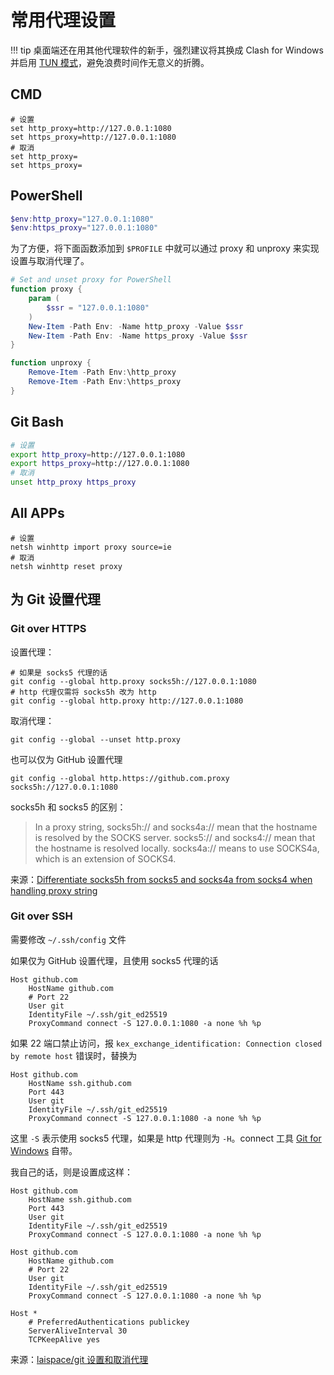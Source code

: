 # 常用代理设置

!!! tip
    桌面端还在用其他代理软件的新手，强烈建议将其换成 Clash for Windows 并启用 [TUN 模式]，避免浪费时间作无意义的折腾。

## CMD

```shell
# 设置
set http_proxy=http://127.0.0.1:1080
set https_proxy=http://127.0.0.1:1080
# 取消
set http_proxy=
set https_proxy=
```

## PowerShell

```powershell
$env:http_proxy="127.0.0.1:1080"
$env:https_proxy="127.0.0.1:1080"
```

为了方便，将下面函数添加到 `$PROFILE` 中就可以通过 proxy 和 unproxy 来实现设置与取消代理了。

```powershell
# Set and unset proxy for PowerShell
function proxy {
    param (
        $ssr = "127.0.0.1:1080"
    )
    New-Item -Path Env: -Name http_proxy -Value $ssr
    New-Item -Path Env: -Name https_proxy -Value $ssr
}

function unproxy {
    Remove-Item -Path Env:\http_proxy
    Remove-Item -Path Env:\https_proxy
}
```

## Git Bash

```bash
# 设置
export http_proxy=http://127.0.0.1:1080
export https_proxy=http://127.0.0.1:1080
# 取消
unset http_proxy https_proxy
```

## All APPs

```shell
# 设置
netsh winhttp import proxy source=ie
# 取消
netsh winhttp reset proxy
```

## 为 Git 设置代理

### Git over HTTPS

设置代理：

```shell
# 如果是 socks5 代理的话
git config --global http.proxy socks5h://127.0.0.1:1080
# http 代理仅需将 socks5h 改为 http
git config --global http.proxy http://127.0.0.1:1080
```

取消代理：

```shell
git config --global --unset http.proxy
```

也可以仅为 GitHub 设置代理

```shell
git config --global http.https://github.com.proxy socks5h://127.0.0.1:1080
```

socks5h 和 socks5 的区别：

> In a proxy string, socks5h:// and socks4a:// mean that the hostname is resolved by the SOCKS server. socks5:// and socks4:// mean that the hostname is resolved locally. socks4a:// means to use SOCKS4a, which is an extension of SOCKS4.

来源：[Differentiate socks5h from socks5 and socks4a from socks4 when handling proxy string]

### Git over SSH

需要修改 `~/.ssh/config` 文件

如果仅为 GitHub 设置代理，且使用 socks5 代理的话

```text
Host github.com
    HostName github.com
    # Port 22
    User git
    IdentityFile ~/.ssh/git_ed25519
    ProxyCommand connect -S 127.0.0.1:1080 -a none %h %p
```

如果 22 端口禁止访问，报 `kex_exchange_identification: Connection closed by remote host` 错误时，替换为

```text
Host github.com
    HostName ssh.github.com
    Port 443
    User git
    IdentityFile ~/.ssh/git_ed25519
    ProxyCommand connect -S 127.0.0.1:1080 -a none %h %p
```

这里 `-S` 表示使用 socks5 代理，如果是 http 代理则为 `-H`。connect 工具 [Git for Windows] 自带。

我自己的话，则是设置成这样：

```text
Host github.com
    HostName ssh.github.com
    Port 443
    User git
    IdentityFile ~/.ssh/git_ed25519
    ProxyCommand connect -S 127.0.0.1:1080 -a none %h %p

Host github.com
    HostName github.com
    # Port 22
    User git
    IdentityFile ~/.ssh/git_ed25519
    ProxyCommand connect -S 127.0.0.1:1080 -a none %h %p

Host *
    # PreferredAuthentications publickey
    ServerAliveInterval 30
    TCPKeepAlive yes
```

来源：[laispace/git 设置和取消代理]

[Differentiate socks5h from socks5 and socks4a from socks4 when handling proxy string]: https://github.com/urllib3/urllib3/issues/1035
[Git for Windows]: https://gitforwindows.org
[laispace/git 设置和取消代理]: https://gist.github.com/laispace/666dd7b27e9116faece6
[TUN 模式]: https://docs.cfw.lbyczf.com/contents/tun.html
